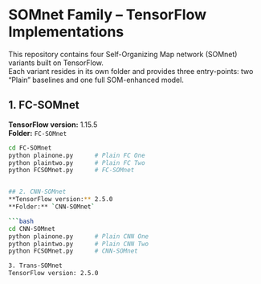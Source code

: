 # SOMnet Family – TensorFlow Implementations

This repository contains four Self-Organizing Map network (SOMnet) variants built on TensorFlow.  
Each variant resides in its own folder and provides three entry-points: two “Plain” baselines and one full SOM-enhanced model.

## 1. FC-SOMnet  
**TensorFlow version:** 1.15.5  
**Folder:** `FC-SOMnet`

```bash
cd FC-SOMnet
python plainone.py      # Plain FC One
python plaintwo.py      # Plain FC Two
python FCSOMnet.py      # FC-SOMnet


## 2. CNN-SOMnet
**TensorFlow version:** 2.5.0  
**Folder:** `CNN-SOMnet`

```bash
cd CNN-SOMnet
python plainone.py      # Plain CNN One
python plaintwo.py      # Plain CNN Two
python FCSOMnet.py      # CNN-SOMnet

3. Trans-SOMnet
TensorFlow version: 2.5.0
